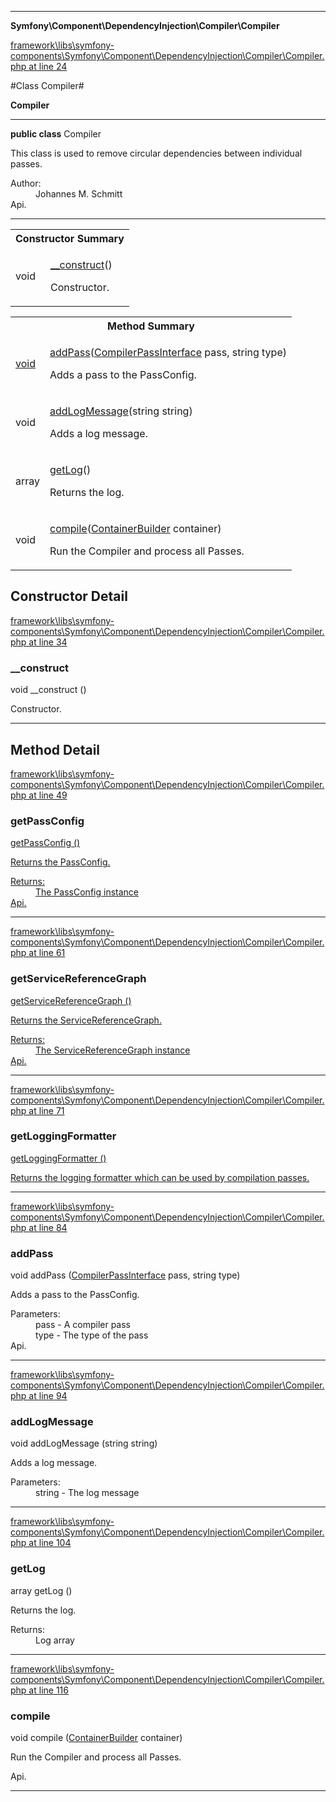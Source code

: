 

- - -

**Symfony\Component\DependencyInjection\Compiler\Compiler**


<a href="https://github.com/JeyDotC/Hirudo/blob/master/framework/libs/symfony-components/Symfony/Component/DependencyInjection/Compiler/Compiler.php#L24" target='_blank'>framework\libs\symfony-components\Symfony\Component\DependencyInjection\Compiler\Compiler.php at line 24</a>

#Class Compiler#

**Compiler**




- - -

<p><strong>public  class</strong> <span>Compiler</span></p>

<div class="comment" id="overview_description"><p>This class is used to remove circular dependencies between individual passes.</p></div>

<dl>
<dt>Author:</dt>
<dd>Johannes M. Schmitt <schmittjoh@gmail.com></dd>
<dt>Api.</dt>
</dl>


<hr />

<table id="summary_constructor">
<tr><th colspan="2">Constructor Summary</th></tr>
<tr>
<td><span class='k'></span> <span class='nx'>void</span></td>
<td class="description"><p class="name"><a href="#__construct">__construct</a>()</p><p class="description">Constructor.</p></td>
</tr>
</table>

<table id="summary_method">
<tr><th colspan="2">Method Summary</th></tr>
<tr>
<td><span class='k'></span> <span class='nx'><a href='https://github.com/JeyDotC/Hirudo-docs/blob/master/Symfony/Component/DependencyInjection/Compiler/PassConfig.md>PassConfig</a></span></td>
<td class="description"><p class="name"><a href="#getpassconfig">getPassConfig</a>()</p><p class="description">Returns the PassConfig.</p></td>
</tr>
<tr>
<td><span class='k'></span> <span class='nx'><a href='https://github.com/JeyDotC/Hirudo-docs/blob/master/Symfony/Component/DependencyInjection/Compiler/ServiceReferenceGraph.md>ServiceReferenceGraph</a></span></td>
<td class="description"><p class="name"><a href="#getservicereferencegraph">getServiceReferenceGraph</a>()</p><p class="description">Returns the ServiceReferenceGraph.</p></td>
</tr>
<tr>
<td><span class='k'></span> <span class='nx'><a href='https://github.com/JeyDotC/Hirudo-docs/blob/master/Symfony/Component/DependencyInjection/Compiler/LoggingFormatter.md>LoggingFormatter</a></span></td>
<td class="description"><p class="name"><a href="#getloggingformatter">getLoggingFormatter</a>()</p><p class="description">Returns the logging formatter which can be used by compilation passes.</p></td>
</tr>
<tr>
<td><span class='k'></span> <span class='nx'>void</span></td>
<td class="description"><p class="name"><a href="#addpass">addPass</a>(<a href="https://github.com/JeyDotC/Hirudo-docs/blob/master/Symfony/Component/DependencyInjection/Compiler/CompilerPassInterface.md">CompilerPassInterface</a> pass, string type)</p><p class="description">Adds a pass to the PassConfig.</p></td>
</tr>
<tr>
<td><span class='k'></span> <span class='nx'>void</span></td>
<td class="description"><p class="name"><a href="#addlogmessage">addLogMessage</a>(string string)</p><p class="description">Adds a log message.</p></td>
</tr>
<tr>
<td><span class='k'></span> <span class='nx'>array</span></td>
<td class="description"><p class="name"><a href="#getlog">getLog</a>()</p><p class="description">Returns the log.</p></td>
</tr>
<tr>
<td><span class='k'></span> <span class='nx'>void</span></td>
<td class="description"><p class="name"><a href="#compile">compile</a>(<a href="https://github.com/JeyDotC/Hirudo-docs/blob/master/Symfony/Component/DependencyInjection/ContainerBuilder.md">ContainerBuilder</a> container)</p><p class="description">Run the Compiler and process all Passes.</p></td>
</tr>
</table>

<h2 id="detail_method">Constructor Detail</h2>

<a href="https://github.com/JeyDotC/Hirudo/blob/master/framework/libs/symfony-components/Symfony/Component/DependencyInjection/Compiler/Compiler.php#L34" target='_blank'>framework\libs\symfony-components\Symfony\Component\DependencyInjection\Compiler\Compiler.php at line 34</a>

<h3 id="__construct">__construct</h3>
<span class='k'></span> <span class='nx'>void</span> <span class='nf'>__construct</span> ()

<div class="details">
<p>Constructor.</p>
</div>

- - -

<h2 id="detail_method">Method Detail</h2>

<a href="https://github.com/JeyDotC/Hirudo/blob/master/framework/libs/symfony-components/Symfony/Component/DependencyInjection/Compiler/Compiler.php#L49" target='_blank'>framework\libs\symfony-components\Symfony\Component\DependencyInjection\Compiler\Compiler.php at line 49</a>

<h3 id="getPassConfig()">getPassConfig</h3>
<span class='k'></span> <span class='nx'><a href='https://github.com/JeyDotC/Hirudo-docs/blob/master/Symfony/Component/DependencyInjection/Compiler/PassConfig.md>PassConfig</a></span> <span class='nf'>getPassConfig</span> ()

<div class="details">
<p>Returns the PassConfig.</p><dl>
<dt>Returns:</dt>
<dd>The PassConfig instance</dd>
<dt>Api.</dt>
</dl>

</div>

- - -


<a href="https://github.com/JeyDotC/Hirudo/blob/master/framework/libs/symfony-components/Symfony/Component/DependencyInjection/Compiler/Compiler.php#L61" target='_blank'>framework\libs\symfony-components\Symfony\Component\DependencyInjection\Compiler\Compiler.php at line 61</a>

<h3 id="getServiceReferenceGraph()">getServiceReferenceGraph</h3>
<span class='k'></span> <span class='nx'><a href='https://github.com/JeyDotC/Hirudo-docs/blob/master/Symfony/Component/DependencyInjection/Compiler/ServiceReferenceGraph.md>ServiceReferenceGraph</a></span> <span class='nf'>getServiceReferenceGraph</span> ()

<div class="details">
<p>Returns the ServiceReferenceGraph.</p><dl>
<dt>Returns:</dt>
<dd>The ServiceReferenceGraph instance</dd>
<dt>Api.</dt>
</dl>

</div>

- - -


<a href="https://github.com/JeyDotC/Hirudo/blob/master/framework/libs/symfony-components/Symfony/Component/DependencyInjection/Compiler/Compiler.php#L71" target='_blank'>framework\libs\symfony-components\Symfony\Component\DependencyInjection\Compiler\Compiler.php at line 71</a>

<h3 id="getLoggingFormatter()">getLoggingFormatter</h3>
<span class='k'></span> <span class='nx'><a href='https://github.com/JeyDotC/Hirudo-docs/blob/master/Symfony/Component/DependencyInjection/Compiler/LoggingFormatter.md>LoggingFormatter</a></span> <span class='nf'>getLoggingFormatter</span> ()

<div class="details">
<p>Returns the logging formatter which can be used by compilation passes.</p>
</div>

- - -


<a href="https://github.com/JeyDotC/Hirudo/blob/master/framework/libs/symfony-components/Symfony/Component/DependencyInjection/Compiler/Compiler.php#L84" target='_blank'>framework\libs\symfony-components\Symfony\Component\DependencyInjection\Compiler\Compiler.php at line 84</a>

<h3 id="addPass()">addPass</h3>
<span class='k'></span> <span class='nx'>void</span> <span class='nf'>addPass</span> (<a href="https://github.com/JeyDotC/Hirudo-docs/blob/master/Symfony/Component/DependencyInjection/Compiler/CompilerPassInterface.md">CompilerPassInterface</a> pass, string type)

<div class="details">
<p>Adds a pass to the PassConfig.</p><dl>
<dt>Parameters:</dt>
<dd>pass - A compiler pass</dd>
<dd>type - The type of the pass</dd>
<dt>Api.</dt>
</dl>

</div>

- - -


<a href="https://github.com/JeyDotC/Hirudo/blob/master/framework/libs/symfony-components/Symfony/Component/DependencyInjection/Compiler/Compiler.php#L94" target='_blank'>framework\libs\symfony-components\Symfony\Component\DependencyInjection\Compiler\Compiler.php at line 94</a>

<h3 id="addLogMessage()">addLogMessage</h3>
<span class='k'></span> <span class='nx'>void</span> <span class='nf'>addLogMessage</span> (string string)

<div class="details">
<p>Adds a log message.</p><dl>
<dt>Parameters:</dt>
<dd>string - The log message</dd>
</dl>

</div>

- - -


<a href="https://github.com/JeyDotC/Hirudo/blob/master/framework/libs/symfony-components/Symfony/Component/DependencyInjection/Compiler/Compiler.php#L104" target='_blank'>framework\libs\symfony-components\Symfony\Component\DependencyInjection\Compiler\Compiler.php at line 104</a>

<h3 id="getLog()">getLog</h3>
<span class='k'></span> <span class='nx'>array</span> <span class='nf'>getLog</span> ()

<div class="details">
<p>Returns the log.</p><dl>
<dt>Returns:</dt>
<dd>Log array</dd>
</dl>

</div>

- - -


<a href="https://github.com/JeyDotC/Hirudo/blob/master/framework/libs/symfony-components/Symfony/Component/DependencyInjection/Compiler/Compiler.php#L116" target='_blank'>framework\libs\symfony-components\Symfony\Component\DependencyInjection\Compiler\Compiler.php at line 116</a>

<h3 id="compile()">compile</h3>
<span class='k'></span> <span class='nx'>void</span> <span class='nf'>compile</span> (<a href="https://github.com/JeyDotC/Hirudo-docs/blob/master/Symfony/Component/DependencyInjection/ContainerBuilder.md">ContainerBuilder</a> container)

<div class="details">
<p>Run the Compiler and process all Passes.</p><dl>
<dt>Api.</dt>
</dl>

</div>

- - -

